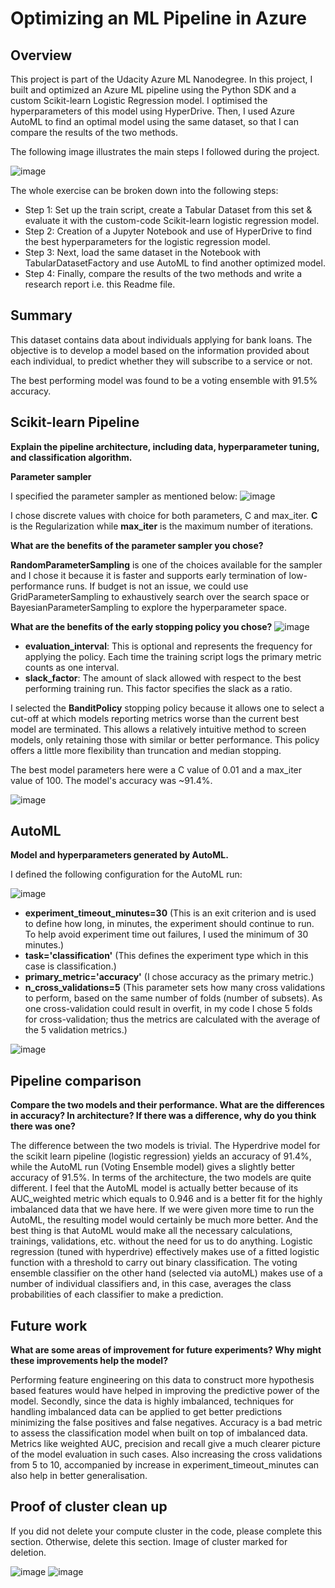 # Optimizing an ML Pipeline in Azure

## Overview
This project is part of the Udacity Azure ML Nanodegree.
In this project, I built and optimized an Azure ML pipeline using the Python SDK and a custom Scikit-learn Logistic Regression model. I optimised the hyperparameters of this model using HyperDrive. Then, I used Azure AutoML to find an optimal model using the same dataset, so that I can compare the results of the two methods.

The following image illustrates the main steps I followed during the project.

![image](https://user-images.githubusercontent.com/45318647/124382752-abeda880-dce6-11eb-93e5-deb0815c23ac.png)

The whole exercise can be broken down into the following steps: 

- Step 1: Set up the train script, create a Tabular Dataset from this set & evaluate it with the custom-code Scikit-learn logistic regression model.
- Step 2: Creation of a Jupyter Notebook and use of HyperDrive to find the best hyperparameters for the logistic regression model.
- Step 3: Next, load the same dataset in the Notebook with TabularDatasetFactory and use AutoML to find another optimized model.
- Step 4: Finally, compare the results of the two methods and write a research report i.e. this Readme file.

## Summary

This dataset contains data about individuals applying for bank loans. The objective is to develop a model based on the information provided about each individual, to predict whether they will subscribe to a service or not.

The best performing model was found to be a voting ensemble with 91.5% accuracy.

## Scikit-learn Pipeline
**Explain the pipeline architecture, including data, hyperparameter tuning, and classification algorithm.**

**Parameter sampler**

I specified the parameter sampler as mentioned below:
![image](https://user-images.githubusercontent.com/45318647/124383728-a8105500-dceb-11eb-9312-b60f341a8b65.png)

I chose discrete values with choice for both parameters, C and max_iter.
**C** is the Regularization while **max_iter** is the maximum number of iterations.

**What are the benefits of the parameter sampler you chose?**

**RandomParameterSampling** is one of the choices available for the sampler and I chose it because it is faster and supports early termination of low-performance runs. If budget is not an issue, we could use GridParameterSampling to exhaustively search over the search space or BayesianParameterSampling to explore the hyperparameter space.

**What are the benefits of the early stopping policy you chose?**
![image](https://user-images.githubusercontent.com/45318647/124383918-98ddd700-dcec-11eb-89d5-24c9dd3a70d1.png)

- **evaluation_interval**: This is optional and represents the frequency for applying the policy. Each time the training script logs the primary metric counts as one interval.
- **slack_factor**: The amount of slack allowed with respect to the best performing training run. This factor specifies the slack as a ratio.

I selected the **BanditPolicy** stopping policy because it allows one to select a cut-off at which models reporting metrics worse than the current best model are terminated. This allows a relatively intuitive method to screen models, only retaining those with similar or better performance. This policy offers a little more flexibility than truncation and median stopping.

The best model parameters here were a C value of 0.01 and a max_iter value of 100. The model's accuracy was ~91.4%.

![image](https://user-images.githubusercontent.com/45318647/124385332-ac8c3c00-dcf2-11eb-8831-9c099d33abb1.png)


## AutoML
**Model and hyperparameters generated by AutoML.**

I defined the following configuration for the AutoML run:

![image](https://user-images.githubusercontent.com/45318647/124383956-db071880-dcec-11eb-938e-6278d8f68dbb.png)

- **experiment_timeout_minutes=30** (This is an exit criterion and is used to define how long, in minutes, the experiment should continue to run. To help avoid experiment time out failures, I used the minimum of 30 minutes.)
- **task='classification'** (This defines the experiment type which in this case is classification.)
- **primary_metric='accuracy'** (I chose accuracy as the primary metric.)
- **n_cross_validations=5** (This parameter sets how many cross validations to perform, based on the same number of folds (number of subsets). As one cross-validation could result in overfit, in my code I chose 5 folds for cross-validation; thus the metrics are calculated with the average of the 5 validation metrics.)

![image](https://user-images.githubusercontent.com/45318647/124385352-bdd54880-dcf2-11eb-9aa8-ee77b73c7f4a.png)


## Pipeline comparison
**Compare the two models and their performance. What are the differences in accuracy? In architecture? If there was a difference, why do you think there was one?**

The difference between the two models is trivial. The Hyperdrive model for the scikit learn pipeline (logistic regression) yields an accuracy of 91.4%, while the AutoML run (Voting Ensemble model) gives a slightly better accuracy of 91.5%. In terms of the architecture, the two models are quite different. I feel that the AutoML model is actually better because of its AUC_weighted metric which equals to 0.946 and is a better fit for the highly imbalanced data that we have here. If we were given more time to run the AutoML, the resulting model would certainly be much more better. And the best thing is that AutoML would make all the necessary calculations, trainings, validations, etc. without the need for us to do anything. Logistic regression (tuned with hyperdrive) effectively makes use of a fitted logistic function with a threshold to carry out binary classification. The voting ensemble classifier on the other hand (selected via autoML) makes use of a number of individual classifiers and, in this case, averages the class probabilities of each classifier to make a prediction.

## Future work
**What are some areas of improvement for future experiments? Why might these improvements help the model?**

Performing feature engineering on this data to construct more hypothesis based features would have helped in improving the predictive power of the model. Secondly, since the data is highly imbalanced, techniques for handling imbalanced data can be applied to get better predictions minimizing the false positives and false negatives. Accuracy is a bad metric to assess the classification model when built on top of imbalanced data. Metrics like weighted AUC, precision and recall give a much clearer picture of the model evaluation in such cases. Also increasing the cross validations from 5 to 10, accompanied by increase in experiment_timeout_minutes can also help in better generalisation.

## Proof of cluster clean up

If you did not delete your compute cluster in the code, please complete this section. Otherwise, delete this section. Image of cluster marked for deletion.

![image](https://user-images.githubusercontent.com/45318647/126614152-8acc12ca-69c4-4fd8-9eec-0627b63dcdf4.png)
![image](https://user-images.githubusercontent.com/45318647/126614171-8c9554fc-1c21-43e4-9859-8e8924ea22a5.png)


